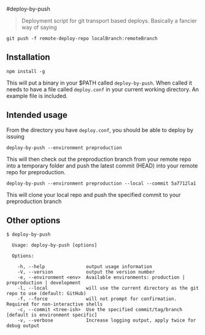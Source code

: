 #deploy-by-push
> Deployment script for git transport based deploys. Basically a fancier way of 
> saying 
```
git push -f remote-deploy-repo localBranch:remoteBranch
```

## Installation

```
npm install -g
```
This will put a binary in your $PATH called `deploy-by-push`. When called it needs to have
a file called `deploy.conf` in your current working directory. An example file is included.

## Intended usage
From the directory you have `deploy.conf`, you should be able to deploy by issuing

```
deploy-by-push --environment preproduction
```

This will then check out the preproduction branch from your remote repo into a temporary folder
and push the latest commit (HEAD) into your remote repo for preproduction.


```
deploy-by-push --environment preproduction --local --commit 5a7712la1
```
This will clone your local repo and push the specified commit to your preproduction branch

## Other options

```
$ deploy-by-push

  Usage: deploy-by-push [options]

  Options:

    -h, --help               output usage information
    -V, --version            output the version number
    -e, --environment <env>  Available environments: production | preproduction | development
    -l, --local              will use the current directory as the git repo to use (default: GitHub)
    -f, --force              will not prompt for confirmation. Required for non-interactive shells
    -c, --commit <tree-ish>  Use the specified commit/tag/branch [default is environment specific]
    -v, --verbose            Increase logging output, apply twice for debug output
```

